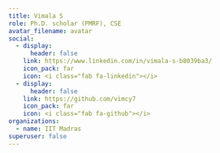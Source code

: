 ```yaml
---
title: Vimala S
role: Ph.D. scholar (PMRF), CSE
avatar_filename: avatar
social:
  - display:
      header: false
    link: https://www.linkedin.com/in/vimala-s-b8039ba3/
    icon_pack: far
    icon: <i class="fab fa-linkedin"></i>
  - display:
      header: false
    link: https://github.com/vimcy7
    icon_pack: far
    icon: <i class="fab fa-github"></i>
organizations:
  - name: IIT Madras
superuser: false
---
```

